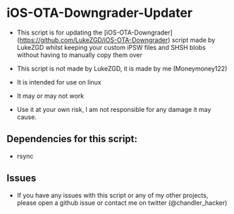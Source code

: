 # iOS-OTA-Downgrader-Updater

- This script is for updating the [iOS-OTA-Downgrader] (https://github.com/LukeZGD/iOS-OTA-Downgrader) script made by LukeZGD whilst keeping your custom iPSW files and SHSH blobs without having to manually copy them over

- This script is not made by LukeZGD, it is made by me (Moneymoney122)

- It is intended for use on linux

- It may or may not work

- Use it at your own risk, I am not responsible for any damage it may cause.

## Dependencies for this script: 

- rsync

## Issues

- If you have any issues with this script or any of my other projects, please open a github issue or contact me on twitter (@chandler_hacker)
